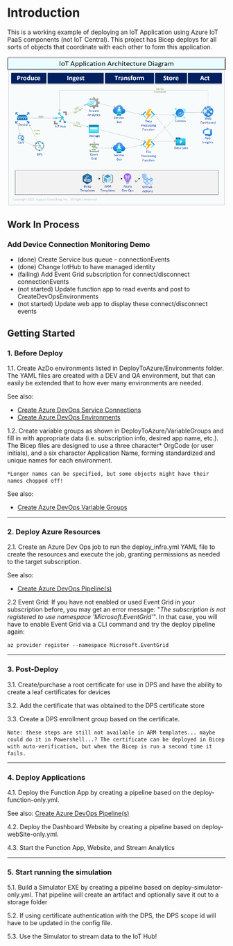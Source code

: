 # Introduction

This is a working example of deploying an IoT Application using Azure IoT PaaS components (not IoT Central).
This project has Bicep deploys for all sorts of objects that coordinate with each other to form this application.

![Architecture](./Docs/IoTExampleArchitecture.png)

## Work In Process

### Add Device Connection Monitoring Demo

- (done) Create Service bus queue - connectionEvents
- (done) Change IotHub to have managed identity
- (failing) Add Event Grid subscription for connect/disconnect connectionEvents
- (not started) Update function app to read events and post to CreateDevOpsEnvironments
- (not started) Update web app to display these connect/disconnect events

## Getting Started

### 1. Before Deploy

1.1. Create AzDo environments listed in DeployToAzure/Environments folder. The YAML files are created with a DEV and QA environment, but that can easily be extended that to how ever many environments are needed.  

See also:

- [Create Azure DevOps Service Connections](./Docs/CreateServiceConnections.md)
- [Create Azure DevOps Environments](./Docs/CreateDevOpsEnvironments.md)

1.2. Create variable groups as shown in DeployToAzure/VariableGroups and fill in with appropriate data (i.e. subscription info, desired app name, etc.). The Bicep files are designed to use a three character* OrgCode (or user initials), and a six character Application Name, forming standardized and unique names for each environment.

    *Longer names can be specified, but some objects might have their names chopped off!

See also:

- [Create Azure DevOps Variable Groups](./.infrastructure/YML/readme.md)

---

### 2. Deploy Azure Resources

2.1. Create an Azure Dev Ops job to run the deploy_infra.yml YAML file to create the resources and execute the job, granting permissions as needed to the target subscription.

See also:

- [Create Azure DevOps Pipeline(s)](./Docs/CreateNewPipeline.md)

2.2 Event Grid:  If you have not enabled or used Event Grid in your subscription before, you may get an error message: "*The subscription is not registered to use namespace 'Microsoft.EventGrid'*".  In that case, you will have to enable Event Grid via a CLI command and try the deploy pipeline again:

    az provider register --namespace Microsoft.EventGrid

---

### 3. Post-Deploy

3.1. Create/purchase a root certificate for use in DPS and have the ability to create a leaf certificates for devices

3.2. Add the certificate that was obtained to the DPS certificate store

3.3. Create a DPS enrollment group based on the certificate.

    Note: these steps are still not available in ARM templates... maybe could do it in Powershell...? The certificate can be deployed in Bicep with auto-verification, but when the Bicep is run a second time it fails.

---

### 4. Deploy Applications

4.1. Deploy the Function App by creating a pipeline based on the deploy-function-only.yml.

See also: [Create Azure DevOps Pipeline(s)](./Docs/CreateNewPipeline.md)

4.2. Deploy the Dashboard Website by creating a pipeline based on deploy-webSite-only.yml.

4.3. Start the Function App, Website, and Stream Analytics

---

### 5. Start running the simulation

5.1. Build a Simulator EXE by creating a pipeline based on deploy-simulator-only.yml. That pipeline will create an artifact and optionally save it out to a storage folder

5.2. If using certificate authentication with the DPS, the DPS scope id will have to be updated in the config file.

5.3. Use the Simulator to stream data to the IoT Hub!
